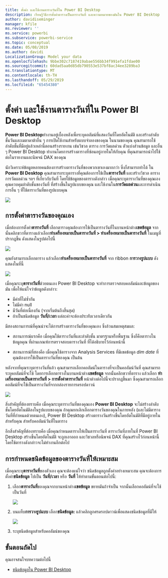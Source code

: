 ```yaml
---
title: ตั้งค่า และใช้งานตารางวันที่ใน Power BI Desktop
description: เรียนรู้วิธีการตั้งค่าตารางเป็นตารางวันที่ และความหมายของมันใน Power BI Desktop
author: davidiseminger
manager: kfile
ms.reviewer: ''
ms.service: powerbi
ms.subservice: powerbi-service
ms.topic: conceptual
ms.date: 05/08/2019
ms.author: davidi
LocalizationGroup: Model your data
ms.openlocfilehash: 9bbe302c7187419abae556bb34f991efa1fdae00
ms.sourcegitcommit: 60dad5aa0d85db790553e537bf8ac34ee3289ba3
ms.translationtype: MT
ms.contentlocale: th-TH
ms.lasthandoff: 05/29/2019
ms.locfileid: "65454380"
---
```

# <a name="set-and-use-date-tables-in-power-bi-desktop"></a>ตั้งค่า และใช้งานตารางวันที่ใน Power BI Desktop

**Power BI Desktop**ทำงานอยู่เบื้องหลังเพื่อระบุคอลัมน์ที่แสดงวันที่โดยอัตโนมัติ และสร้างลำดับชั้นวันและเมตาดาต้าอื่น ๆ การเปิดใช้งานสำหรับแบบจำลองของคุณ ในนามของคุณ คุณสามารถใช้ลำดับชั้นที่มีอยู่แล้วเหล่านี้ตอนสร้างรายงาน เช่นวิชวล ตาราง การวัดผลด่วน ตัวแบ่งส่วนข้อมูล และอื่น ๆ Power BI Desktop ทำงานโดยการสร้างตารางที่ซ่อนอยู่ภายในให้กับคุณ ที่คุณสามารถนำไปใช้ต่อในรายงานและนิพจน์ DAX ของคุณ

นักวิเคราะห์ข้อมูลหลายคนต้องการสร้างตารางวันที่ของพวกเขาเองมากกว่า ซึ่งก็สามารถทำได้ ใน **Power BI Desktop** คุณสามารถระบุตารางที่คุณต้องการใช้เป็น**ตารางวันที่** และสร้างวิชวล ตาราง การวัดผลด่วน ฯลฯ ที่เกี่ยวกับวันที่ โดยใช้ข้อมูลของตารางดังกล่าว เมื่อคุณระบุตารางวันที่ของคุณเอง คุณควบคุมลำดับชั้นของวันที่ ที่สร้างขึ้นในรูปแบบของคุณ และใช้งานใน**การวัดผลด่วน**และการดำเนินการอื่น ๆ ที่ใช้ตารางวันที่ของรูปแบบคุณ 

![](media/desktop-date-tables/date-tables_01.png)

## <a name="setting-your-own-date-table"></a>การตั้งค่าตารางวันของคุณเอง

เมื่อต้องการตั้งค่า**ตารางวันที่** เลือกตารางคุณต้องการใช้เป็นตารางวันที่ในบานหน้าต่าง**เขตข้อมูล** จากนั้นคลิกขวาที่ตารางแล้วเลือก**ทำเครื่องหมายเป็นตารางวันที่ > ทำเครื่องหมายเป็นตารางวันที่** ในเมนูที่ปรากฏขึ้น ดังแสดงในรูปต่อไปนี้

![](media/desktop-date-tables/date-tables_02.png)

คุณยังสามารถเลือกตาราง แล้วเลือก**ทำเครื่องหมายเป็นตารางวันที่** จาก ribbon **การวางรูปแบบ** ดังแสดงในที่นี้

![](media/desktop-date-tables/date-tables_02b.png)

เมื่อคุณระบุ**ตารางวันที่**ด้วยตนเอง Power BI Desktop จะทำการตรวจสอบคอลัมน์และข้อมูลของมัน เพื่อให้แน่ใจว่าข้อมูลดังกล่าว:

* มีค่าที่ไม่ซ้ำกัน
* ไม่มีค่า null
* มีวันที่ต่อเนื่องกัน (จากเริ่มต้นถึงสิ้นสุด)
* ถ้าเป็นชนิดข้อมูล **วันที่/เวลา** แต่ละค่าจะต้องประทับเวลาเดียวกัน

มีสองสถานการณ์ที่คุณน่าจะได้การสร้างตารางวันที่ของคุณเอง ซึ่งล้วนสมเหตุสมผล:

* สถานการณ์แรกคือ เมื่อคุณใช้ตารางวันที่และลำดับชั้น มาตรฐานหรือพื้นฐาน ซึ่งก็คือตารางในข้อมูลคุณ ที่ผ่านเกณฑ์การตรวจสอบตารางวันที่ ที่ได้อธิบายไว้ก่อนหน้านี้ 

* สถานการณ์ที่สองคือ เมื่อคุณใช้ตารางจาก Analysis Services ที่มีเขตข้อมูล *dim date* ที่คุณต้องการใช้เป็นตารางวันที่ของคุณ เป็นต้น 

หลังจากที่คุณระบุตารางวันที่แล้ว คุณสามารถเลือกคอลัมน์ในตารางที่จะเป็นคอลัมน์วันที่ คุณสามารถระบุคอลัมน์ที่จะใช้ โดยการเลือกตารางในบานหน้าต่าง**เขตข้อมูล** จากนั้นคลิกขวาที่ตาราง แล้วเลือก **ทำเครื่องหมายเป็นตารางวันที่ > การตั้งค่าตารางวันที่** หน้าต่างต่อไปนี้จะปรากฏขึ้นมา ซึ่งคุณสามารถเลือกคอลัมน์ที่จะใช้เป็นตารางวันที่จากกล่องรายการดรอปดาวน์

![](media/desktop-date-tables/date-tables_03.png)

สิ่งสำคัญที่ต้องทราบคือ เมื่อคุณระบุตารางวันที่ของคุณเอง **Power BI Desktop** จะไม่สร้างลำดับชั้นโดยอัตโนมัติลงในรูปแบบของคุณ ถ้าคุณยกเลิกเลือกตารางวันของคุณในภายหลัง (และไม่มีตารางวันที่ที่กำหนดด้วยตนเอง), Power BI Desktop สร้างตารางวันสร้างขึ้นโดยอัตโนมัติที่มีอยู่ภายในสำหรับคุณ สำหรับคอลัมน์วันที่ในตาราง

อีกสิ่งสำคัญที่ต้องทราบคือ เมื่อคุณกำหนดตารางให้เป็นตารางวันที่ ตารางวันที่ภายในที่ Power BI Desktop สร้างขึ้นโดยอัตโนมัติ จะถูกเอาออก และวิชวลหรือนิพจน์ DAX ที่คุณสร้างไว้ก่อนหน้านี้โดยใช้ตารางดังกล่าวจะไม่ทำงานอีกต่อไป 

## <a name="marking-your-date-table-as-the-appropriate-data-type"></a>การกำหนดชนิดข้อมูลของตารางวันที่ให้เหมาะสม

เมื่อคุณระบุ**ตารางวันที่**ของตัวเอง คุณจะต้องแน่ใจว่า ชนิดข้อมูลถูกตั้งค่าอย่างเหมาะสม คุณจะต้องการตั้งค่า**ชนิดข้อมูล** ไปเป็น **วันที่/เวลา** หรือ **วันที่** ให้ทำตามขั้นตอนต่อไปนี้:

1. เลือก**ตารางวันที่**ของคุณจากบานหน้าต่าง**เขตข้อมูล** ขยายมันถ้าจำเป็น จากนั้นเลือกคอลัมน์ที่จะใช้เป็นวันที่
   
    ![](media/desktop-date-tables/date-tables_04.png) 

2. บนแท็บ**การวางรูปแบบ** เลือก**ชนิดข้อมูล:** แล้วคลิกลูกศรดรอปดาวน์เพื่อแสดงชนิดข้อมูลที่มีให้

    ![](media/desktop-date-tables/date-tables_05.png)

3. ระบุชนิดข้อมูลสำหรับคอลัมน์ของคุณ 


## <a name="next-steps"></a>ขั้นตอนถัดไป

คุณอาจสนใจบทความต่อไปนี้

* [ชนิดข้อมูลใน Power BI Desktop](desktop-data-types.md)

 
